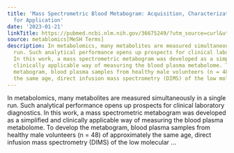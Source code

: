 ```yaml
---
title: 'Mass Spectrometric Blood Metabogram: Acquisition, Characterization, and Prospects
  for Application'
date: '2023-01-21'
linkTitle: https://pubmed.ncbi.nlm.nih.gov/36675249/?utm_source=curl&utm_medium=rss&utm_campaign=pubmed-2&utm_content=1Zkrxt7ktlCbHBXEV3v65xxSnkSWNsJ1A6Fq3gBniKhGfIUslK&fc=20210907212339&ff=20230124200914&v=2.17.9.post6+86293ac
source: metablomics[MeSH Terms]
description: In metabolomics, many metabolites are measured simultaneously in a single
  run. Such analytical performance opens up prospects for clinical laboratory diagnostics.
  In this work, a mass spectrometric metabogram was developed as a simplified and
  clinically applicable way of measuring the blood plasma metabolome. To develop the
  metabogram, blood plasma samples from healthy male volunteers (n = 48) of approximately
  the same age, direct infusion mass spectrometry (DIMS) of the low molecular ...
---
```

In metabolomics, many metabolites are measured simultaneously in a single run. Such analytical performance opens up prospects for clinical laboratory diagnostics. In this work, a mass spectrometric metabogram was developed as a simplified and clinically applicable way of measuring the blood plasma metabolome. To develop the metabogram, blood plasma samples from healthy male volunteers (n = 48) of approximately the same age, direct infusion mass spectrometry (DIMS) of the low molecular ...